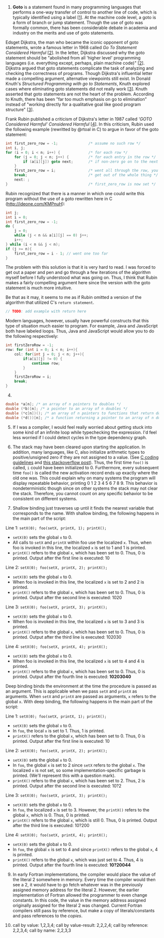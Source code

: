 1) __Goto__ is a statement found in many programming languages that performs a one-way transfer of control to another line of code, which is typically identified using a label [<a href="http://en.wikipedia.org/wiki/Goto">1</a>]. At the machine code level, a goto is a form of branch or jump statement. Though the use of goto was formally common, there has been considerable debate in academia and industry on the merits and use of goto statements.

Edsget Dijkstra, the man who became the iconic opponent of goto statements, wrote a famous letter in 1968 called _Go To Statement Considered Harmful_ [<a href="http://www.cs.utexas.edu/users/EWD/ewd02xx/EWD215.PDF">2</a>]. In the letter, Dijkstra discussed why the goto statement should be "abolished from all 'higher level' programming languages (i.e. everything except, perhaps, plain machine code)" [<a href="http://www.cs.utexas.edu/users/EWD/ewd02xx/EWD215.PDF">2</a>]. Dijkstra argued that goto statements complicate the task of analyzing and checking the correctness of programs. Though Dijkstra's influential letter made a compelling argument, alternative viewpoints still exist. In Donald Knuth's _Structured Programming with go to Statements_, Knuth explored cases where eliminating goto statements did not really work [<a href="http://sbel.wisc.edu/Courses/ME964/Literature/knuthProgramming1974.pdf">3</a>]. Knuth asserted that goto statements are not the heart of the problem. According to Knuth, there has been "far too much emphasis on go to elimination" instead of "working directly for a qualitative goal like good program structure" [<a href="http://sbel.wisc.edu/Courses/ME964/Literature/knuthProgramming1974.pdf">3</a>].

Frank Rubin published a criticism of Dijkstra's letter in 1987 called _'GOTO Considered Harmful' Considered Harmful_ [<a href="http://cacm.acm.org/magazines/1987/5/10097-acm-forum/abstract">4</a>]. In this criticism, Rubin used the following example (rewritted by @rtoal in C) to argue in favor of the goto statement:
```c
int first_zero_row = -1;              /* assume no such row */
int i, j;
for (i = 0; i < n; i++) {             /* for each row */
    for (j = 0; j < n; j++) {         /* for each entry in the row */
        if (a[i][j]) goto next;       /* if non-zero go on to the next row */
    }
    first_zero_row = i;               /* went all through the row, you got it! */
    break;                            /* get out of the whole thing */
    next: ;
}                                     /* first_zero_row is now set */
```

Rubin recognized that there is a manner in which one could write this program without the use of a goto rewritten here in C (http://ideone.com/KMPnuH):
```c
int j;
int i = 0;
int first_zero_row = -1;
do {
    j = 0;
    while (j < n && a[i][j] == 0) j++;
    i++;
} while (i < n && j < n);
if (j >= n){
    first_zero_row = i - 1; // went one too far
}
```
The problem with this solution is that it is very hard to read. I was forced to get out a paper and pen and go through a few iterations of the algorithm myself before I fully understood what was going on. Thus, I think that Rubin makes a fairly compelling argument here since the version with the goto statement is much more intuitive.

Be that as it may, it seems to me as if Rubin omitted a version of the algorithm that utilized C's `return statement`.
```c
// TODO: add example with return here
```

Modern languages, however, usually have powerful constructs that this type of situation much easier to program. For example, Java and JavaScript both have labeled loops. Thus, Java and JavaScript would allow you to do the following respectively:
```java
int firstZeroRow = -1;
row: for (int i = 0; i < n; i++){
    col: for(int j = 0; j < n; j++){
        if(a[i][j] != 0) {
            continue row;
        }
    }
    firstZeroRow = i;
    break;
}
```



4)
```c
double *a[n]; /* an array of n pointers to doubles */
double (*b)[n]; /* a pointer to an array of n doubles */
double (*c[n])(); /* an array of n pointers to functions that return doubles */
double (*d())[n]; /* a function returning a pointer to an array of n doubles */
```
5) If I was a compiler, I would feel really worried about getting stuck into some kind of an infinite loop while
typechecking the expression. I'd feel less worried if I could detect cycles in the type dependency graph.

7) The stack may have been cleared upon starting the application. In addition, many languages, like C, also initialize arithmetic types to positive/unsigned zero if they are not assigned to a value. (See <a href="http://c0x.coding-guidelines.com/6.7.8.html">C coding guidelines</a> and <a href="https://stackoverflow.com/questions/1597405/what-happens-to-a-declared-uninitialized-variable-in-c-does-it-have-a-value">this stackoverflow post</a>). Thus, the first time `foo()` is called, `i` could have been initialized to 0. Furthermore, every subsequent time `foo()` is called the
new activation record ends up exactly where the old one was. This could explain why on many systems the program will display repeatable behavior, printing 0 1 2 3 4 5 6 7 8 9. This behavior is nondeterministic though since
on other systems the stack may not clear the stack. Therefore, you cannot count on any
specific behavior to be consistent on different systems.

8) Shallow binding just traverses up until it finds the nearest variable that corresponds to the name. With shallow binding, the following happens in the main part of the script:

Line 1:
`setX(0); foo(setX, printX, 1); printX();`

* `setX(0)` sets the global `x` to 0.
* All calls to `setX` and `printX` within foo use the localized `x`. Thus, when foo is invoked in this line, the localized `x` is set to 1 and 1 is printed.
* `printX()` refers to the global `x`, which has been set to 0. Thus, 0 is printed.
Output after the first line is executed: 10

Line 2:
`setX(0); foo(setX, printX, 2); printX();`

* `setX(0)` sets the global `x` to 0.
* When foo is invoked in this line, the localized `x` is set to 2 and 2 is printed.
* `printX()` refers to the global `x`, which has been set to 0. Thus, 0 is printed.
Output after the second line is executed: 1020

Line 3:
`setX(0); foo(setX, printX, 3); printX();`
* `setX(0)` sets the global `x` to 0.
* When foo is invoked in this line, the localized `x` is set to 3 and 3 is printed.
* `printX()` refers to the global `x`, which has been set to 0. Thus, 0 is printed.
Output after the third line is executed: 102030

Line 4:
`setX(0); foo(setX, printX, 4); printX();`
* `setX(0)` sets the global `x` to 0.
* When foo is invoked in this line, the localized `x` is set to 4 and 4 is printed.
* `printX()` refers to the global `x`, which has been set to 0. Thus, 0 is printed.
Output after the fourth line is executed: **10203040**

Deep binding binds the environment at the time the procedure is passed as an argument. This is applicable when we pass `setX` and `printX` as arguments. When `setX` and `printX` are passed as arguments, `x` refers to the global `x`. With deep binding, the following happens in the main part of the script:

Line 1:
`setX(0); foo(setX, printX, 1); printX();`
* `setX(0)` sets the global `x` to 0.
* In `foo`, the local `x` is set to 1. Thus, 1 is printed.
* `printX()` refers to the global `x`, which has been set to 0. Thus, 0 is printed.
Output after the first line is executed: 10

Line 2:
`setX(0); foo(setX, printX, 2); printX();`

* `setX(0)` sets the global `x` to 0.
* In `foo`, the global `x` is set to 2 since `setX` refers to the global `x`. The localized `x` is not set, so some implementation-specific garbage is printed. (We'll represent this with a question mark).
* `printX()` refers to the global `x`, which has been set to 2. Thus, 2 is printed.
Output after the second line is executed: 10?2

Line 3:
`setX(0); foo(setX, printX, 3); printX();`

* `setX(0)` sets the global `x` to 0.
* In `foo`, the localized `x` is set to 3. However, the `printX()` refers to the global `x`, which is 0. Thus, 0 is printed.
* `printX()` refers to the global `x`, which is still 0. Thus, 0 is printed.
Output after the third line is executed: 10?200

Line 4:
`setX(0); foo(setX, printX, 4); printX();`
* `setX(0)` sets the global `x` to 0.
* In `foo`, the global `x` is set to 4 and since `printX()` refers to the global `x`, 4 is printed.
* `printX()` refers to the global `x`, which was just set to 4. Thus, 4 is printed.
Output after the fourth line is executed: **10?20044**

9) In early Fortran implementations, the compiler would place the value of the literal 2 somewhere in memory. Every time the compiler would then see a 2, it would have to go fetch whatever was in the previously assigned memory address for the literal 2. However, the earlier implementation of Fortran allowed the programmer to even change constants. In this code, the value in the memory address assigned originally assigned for the literal 2 was changed.
Current Fortran compilers still pass by reference, but make a copy of literals/constants and pass references to the _copies_.

10) call by value: 1,2,3,4;
    call by value-result: 2,2,2,4;
    call by reference: 2,2,3,4;
    call by name: 2,2,3,3

